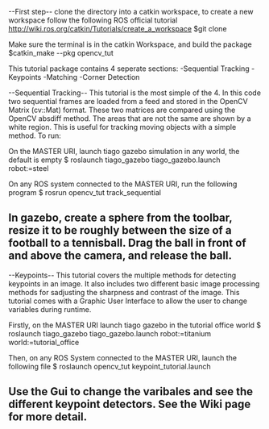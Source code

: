 --First step--
clone the directory into a catkin workspace, to create a new workspace follow the following ROS official tutorial http://wiki.ros.org/catkin/Tutorials/create_a_workspace
$git clone <directory>

Make sure the terminal is in the catkin Workspace, and build the package
$catkin_make --pkg opencv_tut 


This tutorial package contains 4 seperate sections:
-Sequential Tracking
-Keypoints
-Matching
-Corner Detection



--Sequential Tracking--
This tutorial is the most simple of the 4. In this code two sequential frames are loaded from a feed and stored in the OpenCV Matrix (cv::Mat) format. These two matrices are compared using the OpenCV absdiff method. The areas that are not the same are shown by a white region. This is useful for tracking moving objects with a simple method. To run:

On the MASTER URI, launch tiago gazebo simulation in any world, the default is empty
$ roslaunch tiago_gazebo tiago_gazebo.launch robot:=steel

On any ROS system connected to the MASTER URI, run the following program
$ rosrun opencv_tut track_sequential

In gazebo, create a sphere from the toolbar, resize it to be roughly between the size of a football to a tennisball. Drag the ball in front of and above the camera, and release the ball.
----



--Keypoints--
This tutorial covers the multiple methods for detecting keypoints in an image. It also includes two different basic image processing methods for sadjusting the sharpness and contrast of the image. This tutorial comes with a Graphic User Interface to allow the user to change variables during runtime.

Firstly, on the MASTER URI launch tiago gazebo in the tutorial office world
$ roslaunch tiago_gazebo tiago_gazebo.launch robot:=titanium world:=tutorial_office

Then, on any ROS System connected to the MASTER URI, launch the following file
$ roslaunch opencv_tut keypoint_tutorial.launch

Use the Gui to change the varibales and see the different keypoint detectors. See the Wiki page for more detail.
----

